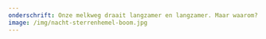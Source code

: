 ```yaml
---
onderschrift: Onze melkweg draait langzamer en langzamer. Maar waarom?
image: /img/nacht-sterrenhemel-boom.jpg
---
```

